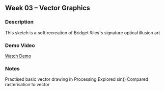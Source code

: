 ## Week 03 – Vector Graphics

### Description
This sketch is a soft recreation of Bridget Riley's signature optical illusion art

### Demo Video
[Watch Demo](https://drive.google.com/file/d/1yBU0aa7BzE8ZWEAH2xUgTJoIMQLiSj8o/view?usp=drive_link)

### Notes
Practised basic vector drawing in Processing
Explored sin() 
Compared rasterisation to vector
